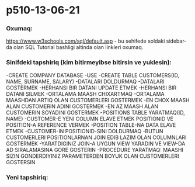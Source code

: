 # p510-13-06-21

### Oxumaq:

https://www.w3schools.com/sql/default.asp - bu sehifede soldaki sidebar-da olan SQL Tutorial bashligi altinda olan linkleri oxumaq.

### Sinifdeki tapshiriq (kim bitirmeyibse bitirsin ve yuklesin):

-CREATE COMPANY DATABASE
-USE
-CREATE TABLE CUSTOMERS(ID, NAME, SURNAME, SALARY)
-DATALARI DOLDURMAQ
-DATALARI GOSTERMEK
-HERHANSI BIR DATANI UPDATE ETMEK
-HERHANSI BIR DATANI SILMEK
-ORTALAMA MAASH CHIXARTMAQ
-ORTALAMA MAASHDAN ARTIQ OLAN CUSTOMERLERI GOSTERMEK
-EN CHOX MAASH ALAN CUSTOMERIN ADINI GOSTERMEK
-EN AZ MAASH ALAN CUSTOMERIN SOYADINI GOSTERMEK
-POSITIONS TABLE YARATMAQ(ID, NAME)
-CUSTOMER-E YENI COLUMN ELAVE ETMEK POSITIONID VE POSITION-A REFERENCE VERMEK
-POSITION TABLE-NA DATA ELAVE ETMEK
-CUSTOMER-IN POSITIONID-SINI DOLDURMAQ
-BUTUN CUSTOMERLERI POSITIONLARNAN JOIN EDIB LAZIM OLAN COLUMNLARI GOSTERMEK
-YARATDIGINIZ JOIN-A UYGUN VIEW YARADIN VE VIEW-DA AD SIRALAMASINA GORE GOSTERIN
-PROCEDURE YARATMAQ: MAASHI SIZIN GONDERDIYINIZ PARAMETERDEN BOYUK OLAN CUSTOMERLERI GOSTERSIN

### Yeni tapshiriq:

